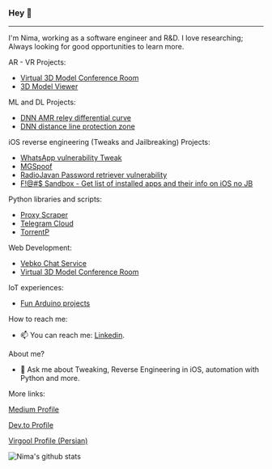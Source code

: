 ### Hey 👋 
----

I'm Nima, working as a software engineer and R&D. I love researching; Always looking for good opportunities to learn more.

AR - VR Projects:
  - [Virtual 3D Model Conference Room](https://github.com/iw4p/Virtual-3D-Model-Conference-Room)
  - [3D Model Viewer](https://github.com/iw4p/3D-Model-Viewer)


ML and DL Projects:
  - [DNN AMR reley differential curve](https://github.com/iw4p/dnn-amr-reley-differential-curve)
  - [DNN distance line protection zone](https://github.com/iw4p/dnn-distance-line-protection-zone)


iOS reverse engineering (Tweaks and Jailbreaking) Projects:
  - [WhatsApp vulnerability Tweak](https://github.com/iw4p/WhatsApp-Tweak)
  - [MGSpoof](https://github.com/iw4p/MGSpoof)
  - [RadioJavan Password retriever vulnerability](https://github.com/iw4p/RadioJavan-Password-retriever)
  - [F!@#$ Sandbox - Get list of installed apps and their info on iOS no JB](https://github.com/iw4p/Fuck-SandBox)


Python libraries and scripts:
  - [Proxy Scraper](https://github.com/iw4p/proxy-scraper)
  - [Telegram Cloud](https://github.com/iw4p/telegram-cloud)
  - [TorrentP](https://github.com/iw4p/torrentp)


Web Development:
  - [Vebko Chat Service](https://github.com/iw4p/Vebko-Chat-Service)
  - [Virtual 3D Model Conference Room](https://github.com/iw4p/Virtual-3D-Model-Conference-Room)


IoT experiences:
  - [Fun Arduino projects](https://github.com/iw4p/Arduino)

How to reach me: 

  - 📫 You can reach me: [Linkedin](https://linkedin.com/in/nimk).

About me?

  - 💬 Ask me about Tweaking, Reverse Engineering in iOS, automation with Python and more.

More links:

[Medium Profile](https://medium.com/@nimk)

[Dev.to Profile](https://dev.to/iw4p)

[Virgool Profile (Persian)](https://virgool.io/@Nimak)


![Nima's github stats](https://github-readme-stats.vercel.app/api?username=iw4p&show_icons=true&theme=buefy&show_icons=true&count_private=true)
